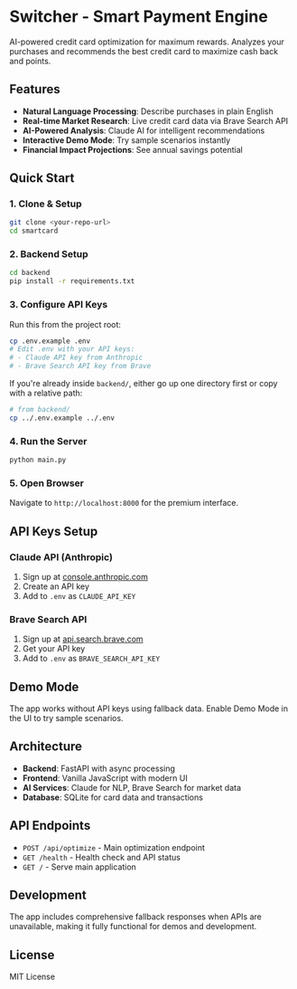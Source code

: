 # Switcher - Smart Payment Engine

AI-powered credit card optimization for maximum rewards. Analyzes your purchases and recommends the best credit card to maximize cash back and points.

## Features

- **Natural Language Processing**: Describe purchases in plain English
- **Real-time Market Research**: Live credit card data via Brave Search API
- **AI-Powered Analysis**: Claude AI for intelligent recommendations
- **Interactive Demo Mode**: Try sample scenarios instantly
- **Financial Impact Projections**: See annual savings potential

## Quick Start

### 1. Clone & Setup
```bash
git clone <your-repo-url>
cd smartcard
```

### 2. Backend Setup
```bash
cd backend
pip install -r requirements.txt
```

### 3. Configure API Keys
Run this from the project root:
```bash
cp .env.example .env
# Edit .env with your API keys:
# - Claude API key from Anthropic
# - Brave Search API key from Brave
```
If you're already inside `backend/`, either go up one directory first or copy with a relative path:
```bash
# from backend/
cp ../.env.example ../.env
```

### 4. Run the Server
```bash
python main.py
```

### 5. Open Browser
Navigate to `http://localhost:8000` for the premium interface.

## API Keys Setup

### Claude API (Anthropic)
1. Sign up at [console.anthropic.com](https://console.anthropic.com)
2. Create an API key
3. Add to `.env` as `CLAUDE_API_KEY`

### Brave Search API
1. Sign up at [api.search.brave.com](https://api.search.brave.com)
2. Get your API key
3. Add to `.env` as `BRAVE_SEARCH_API_KEY`

## Demo Mode

The app works without API keys using fallback data. Enable Demo Mode in the UI to try sample scenarios.

## Architecture

- **Backend**: FastAPI with async processing
- **Frontend**: Vanilla JavaScript with modern UI
- **AI Services**: Claude for NLP, Brave Search for market data
- **Database**: SQLite for card data and transactions

## API Endpoints

- `POST /api/optimize` - Main optimization endpoint
- `GET /health` - Health check and API status
- `GET /` - Serve main application

## Development

The app includes comprehensive fallback responses when APIs are unavailable, making it fully functional for demos and development.

## License

MIT License
